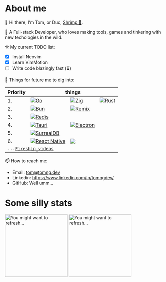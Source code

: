 # About me

👋 Hi there, I’m Tom, or Duc, [Shrimp 🦐](https://translate.google.com/?sl=vi&tl=en&text=t%C3%B4m).

👀 A Full-stack Developer, who loves making tools, games and tinkering with new techologies in the wild.

⚒ My current TODO list:
- [x] Install Neovim
- [x] Learn VimMotion
- [ ] Write code blazingly fast (⌛)

🌱 Things for future me to dig into:

<table>
  <thead>
    <tr><th>Priority</th><th colspan="3">things</th></tr>
  <tbody>
    <tr><td>1.</td><td><a href="https://go.dev"><img src="https://img.shields.io/badge/go-%2300ADD8.svg?style=for-the-badge&logo=go&logoColor=white" alt="Go" /></a></td><td><a href="https://ziglang.org"><img src="https://img.shields.io/badge/Zig-%23F7A41D.svg?style=for-the-badge&logo=zig&logoColor=white" alt="Zig" /></a></td><td><img src="https://img.shields.io/badge/rust-%23ffffff.svg?style=for-the-badge&logo=rust&logoColor=black" alt="Rust" /></td></tr>
    <tr><td>2.</td><td><a href="https://bun.sh"><img src="https://img.shields.io/badge/Bun-%2314151a.svg?style=for-the-badge&logo=bun&logoColor=%23f7f0e0" alt="Bun" /></a></td><td><a href="https://remix.run"><img src="https://img.shields.io/badge/remix-%23000.svg?style=for-the-badge&logo=remix&logoColor=white" alt="Remix" /></a></td><td></td></tr>
    <tr><td>3.</td><td colspan="3"><a href="https://redis.io/"><img src="https://img.shields.io/badge/redis-%23DD0031.svg?style=for-the-badge&logo=redis&logoColor=white" alt="Redis" /></a></td></tr>
    <tr><td>4.</td><td><a href="https://tauri.app/"><img src="https://img.shields.io/badge/tauri-%2324C8DB.svg?style=for-the-badge&logo=tauri&logoColor=%23FFFFFF" alt="Tauri" /></a></td><td><a href="https://www.electronjs.org/"><img src="https://img.shields.io/badge/Electron-191970?style=for-the-badge&logo=Electron&logoColor=white" alt="Electron" /></a></td><td></td></tr>
    <tr><td>5.</td><td colspan="3"><a href="https://surrealdb.com/"><img src="https://img.shields.io/badge/SurrealDB-FF00A0?style=for-the-badge&logo=surrealdb&logoColor=white" alt="SurrealDB" /></a></td></tr>
    <tr><td>6.</td><td><a href="https://reactnative.dev/"><img src="https://img.shields.io/badge/react_native-%2320232a.svg?style=for-the-badge&logo=react&logoColor=%2361DAFB" alt="React Native" /></a></td><td><a href="https://d3js.org/"><img src="https://img.shields.io/badge/D3.js-%231e1e20.svg?style=for-the-badge&logo=D3.js&logoColor=%23ef7234" /></a></td><td></td></tr>
    <tr><td colspan="4"><code>...<a href="https://www.youtube.com/@Fireship/videos">Fireship_videos</a></code></td></tr>
  </tbody>
</table>

📫 How to reach me:
- Email: tom@tomng.dev
- Linkedin: https://www.linkedin.com/in/tomngdev/
- GitHub: Well umm...

# Some silly stats

<span>
  <img height="200" src="https://github-readme-stats-ducng99.vercel.app/api?username=ducng99&show_icons=true&custom_title=Stats&rank_icon=github&theme=tokyonight" alt="You might want to refresh..." />
  <img height="200" src="https://github-readme-stats-ducng99.vercel.app/api/top-langs/?username=ducng99&exclude_repo=KDU,MemoryModule,GoldDigger-CPP,Dungeon,CSGO-Internal,CSGO-External,CSGO-Bot&langs_count=8&hide=cmake&layout=compact&theme=tokyonight" alt="You might want to refresh..." />
</span>
